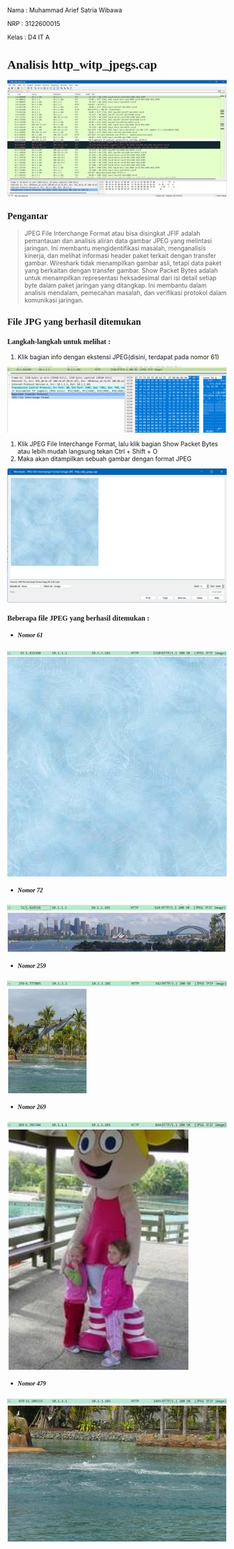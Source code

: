 <p>Nama : Muhammad Arief Satria Wibawa</p>
<p>NRP : 3122600015</p>
<p>Kelas : D4 IT A</p>

**<h1 style="font-family:bahnschrift;">Analisis http_witp_jpegs.cap</h1>**

<img src="assets/http jpeg.png" alt="flow1">

**<h2 style="font-family:bahnschrift;">Pengantar</h2>**
> JPEG File Interchange Format atau bisa disingkat JFIF adalah pemantauan dan analisis aliran data gambar JPEG yang melintasi jaringan. Ini membantu mengidentifikasi masalah, menganalisis kinerja, dan melihat informasi header paket terkait dengan transfer gambar. Wireshark tidak menampilkan gambar asli, tetapi data paket yang berkaitan dengan transfer gambar.
> Show Packet Bytes adalah untuk menampilkan representasi heksadesimal dari isi detail setiap byte dalam paket jaringan yang ditangkap. Ini membantu dalam analisis mendalam, pemecahan masalah, dan verifikasi protokol dalam komunikasi jaringan.

**<h2 style="font-family:bahnschrift;">File JPG yang berhasil ditemukan</h2>**
**<h3 style="font-family:bahnschrift;">Langkah-langkah untuk melihat : </h3>**
1. Klik bagian info dengan ekstensi JPEG(disini, terdapat pada nomor 61)
<img src="assets/step 1.png" alt="flow1">

1. Klik JPEG File Interchange Format, lalu klik bagian Show Packet Bytes atau lebih mudah langsung tekan Ctrl + Shift + O
2. Maka akan ditampilkan sebuah gambar dengan format JPEG
<img src="assets/step 61.png" alt="flow1">
<br>

**<h3 style="font-family:bahnschrift;">Beberapa file JPEG yang berhasil ditemukan : </h3>**

* **<h5 style="font-family:bahnschrift;">Nomor 61</h5>**

<img src="assets/no 61.png" alt="flow1">
<img src="assets/61.png" alt="flow1">
<br>

* **<h5 style="font-family:bahnschrift;">Nomor 72</h5>**

<img src="assets/no 72.png" alt="flow1">
<img src="assets/72.png" alt="flow1">
<br>

* **<h5 style="font-family:bahnschrift;">Nomor 259</h5>**

<img src="assets/no 259.png" alt="flow1">
<img src="assets/259.png" alt="flow1">
<br>

* **<h5 style="font-family:bahnschrift;">Nomor 269</h5>**

<img src="assets/no 269.png" alt="flow1">
<img src="assets/269.png" alt="flow1">
<br>

* **<h5 style="font-family:bahnschrift;">Nomor 479</h5>**

<img src="assets/no 479.png" alt="flow1">
<img src="assets/479.png" alt="flow1">